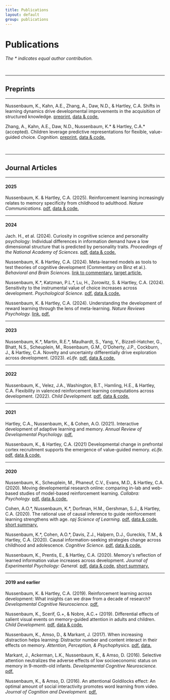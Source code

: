 ```yaml
---
title: Publications
layout: default
group: publications
---
```



# Publications
*The * indicates equal author contribution.*

<br> 

----
## Preprints
----

Nussenbaum, K., Kahn, A.E., Zhang, A., Daw, N.D., & Hartley, C.A. Shifts in learning dynamics drive developmental improvements in the acquisition of structured knowledge. [preprint.](https://osf.io/preprints/psyarxiv/amvth_v1) [data & code.](https://osf.io/6zwe2/)

Zhang, A., Kahn, A.E., Daw, N.D., Nussenbaum, K.\* & Hartley, C.A.\* (accepted). Children leverage predictive representations for flexible, value-guided choice. *Cognition.* [preprint.](https://osf.io/preprints/psyarxiv/y3dzn) [data & code.](https://osf.io/g83rp/) 


<br>

----
## Journal Articles
----

#### 2025
Nussenbaum, K. & Hartley, C.A. (2025). Reinforcement learning increasingly relates to memory specificity from childhood to adulthood. *Nature Communications.* [pdf.](/static/papers/Nussenbaum_2025_NatComms.pdf) [data & code.](https://osf.io/8yjvr/) 

----
#### 2024
Jach. H., et al. (2024). Curiosity in cognitive science and personality psychology: Individual differences in information demand have a low dimensional structure that is predicted by personality traits. *Proceedings of the National Academy of Sciences.* [pdf.](/static/papers/Jach_2024_PNAS.pdf) [data & code.](https://osf.io/kc9pb/)

Nussenbaum, K. & Hartley, C.A. (2024). Meta-learned models as tools to test theories of cognitive development (Commentary on Binz et al.). *Behavioral and Brain Sciences.* [link to commentary.](https://doi.org/10.1017/S0140525X24000281) [target article.](/static/papers/Binz_2024_BBS.pdf)

Nussenbaum, K.\*, Katzman, P.L.\*, Lu, H., Zorowitz, S. & Hartley, C.A. (2024). Sensitivity to the instrumental value of choice increases across development. *Psychological Science.* [pdf.](/static/papers/Nussenbaum_2024_PsychSci.pdf) [data & code.](https://osf.io/69rs8/) 

Nussenbaum, K. & Hartley, C.A. (2024). Understanding the development of reward learning through the lens of meta-learning. *Nature Reviews Psychology.* [link.](https://www.nature.com/articles/s44159-024-00304-1) [pdf.](/static/papers/Nussenbaum_2024_NRP.pdf)

----
#### 2023
Nussenbaum, K.\*, Martin, R.E.\*, Maulhardt, S., Yang, Y., Bizzell-Hatcher, G., Bhatt, N.S., Scheuplein, M., Rosenbaum, G.M., O'Doherty, J.P., Cockburn, J., & Hartley, C.A. Novelty and uncertainty differentially drive exploration across development. (2023). *eLife.* [pdf.](/static/papers/Nussenbaum_2023_eLife.pdf) [data & code.](https://osf.io/cwf2k/) 

----
#### 2022
Nussenbaum, K., Velez, J.A., Washington, B.T., Hamling, H.E., & Hartley, C.A. Flexibility in valenced reinforcement learning computations across development. (2022). *Child Development.* [pdf.](/static/papers/Nussenbaum_2022_ChildDev.pdf) [data & code.](https://osf.io/p2ybw)

----
#### 2021
Hartley, C.A., Nussenbaum, K., & Cohen, A.O. (2021). Interactive development of adaptive learning and memory. *Annual Review of Developmental Psychology.* [pdf.](/static/papers/HartleyNussenbaumCohen_2021_AnnualReview.pdf) 

Nussenbaum, K., & Hartley, C.A. (2021) Developmental change in prefrontal cortex recruitment supports the emergence of value-guided memory. *eLife.* [pdf.](/static/papers/Nussenbaum_2021_eLife.pdf) [data & code.](https://osf.io/2fkbj/)

----
#### 2020
Nussenbaum, K., Scheuplein, M., Phaneuf, C.V., Evans, M.D., & Hartley, C.A. (2020). Moving developmental research online: comparing in-lab and web-based studies of model-based reinforcement learning. *Collabra: Psychology.* [pdf.](/static/papers/Nussenbaum_2020_Collabra.pdf) [data & code.](https://github.com/hartleylabnyu/online-two-step-replication) 

Cohen, A.O.\*,  Nussenbaum, K.\*, Dorfman, H.M., Gershman, S.J., & Hartley, C.A. (2020). The rational use of causal inference to guide reinforcement learning strengthens with age. *npj Science of Learning.* [pdf.](/static/papers/Cohen_2020_npj.pdf) [data & code.](https://github.com/hartleylabnyu/dev-causal-inference) [short summary.](https://npjscilearncommunity.nature.com/posts/the-hidden-agent-of-decision-making)

Nussenbaum, K.\*, Cohen, A.O.\*, Davis, Z.J., Halpern, D.J., Gureckis, T.M., & Hartley, C.A. (2020). Causal information-seeking strategies change across childhood and adolescence. *Cognitive Science.* [pdf.](/static/papers/Nussenbaum_2020_CogSci.pdf) [data & code.](https://osf.io/cp3sj/) 

Nussenbaum, K., Prentis, E., & Hartley, C.A. (2020). Memory's reflection of learned information value increases across development. *Journal of Experimental Psychology: General.* [pdf.](/static/papers/Nussenbaum_2020_JEPG.pdf) [data & code.](https://osf.io/h9ncs/) [short summary.](https://www.comebebrainy.com/blog/2020/3/23/kate-nussenbaum)

----
#### 2019 and earlier
Nussenbaum, K. & Hartley, C.A. (2019). Reinforcement learning across development: What insights can we draw from a decade of research? *Developmental Cognitive Neuroscience.* [pdf.](/static/papers/Nussenbaum_2019_DCN.pdf)

Nussenbaum, K., Scerif, G.+, & Nobre, A.C.+ (2019). Differential effects of salient visual events on memory-guided attention in adults and children. *Child Development.* [pdf.](/static/papers/Nussenbaum_2019_CDEV.pdf) [data & code.](https://osf.io/fjpcg/)

Nussenbaum, K., Amso, D., & Markant, J. (2017). When increasing distraction helps learning: Distractor number and content interact in their effects on memory. *Attention, Perception, & Psychophysics.* [pdf.](/static/papers/Nussenbaum_2017_APP.pdf) [data.](https://osf.io/d5327/)

Markant, J., Ackerman, L.K.,  Nussenbaum, K., & Amso, D. (2016). Selective attention neutralizes the adverse effects of low socioeconomic status on memory in 9-month-old infants. *Developmental Cognitive Neuroscience.* [pdf.](/static/papers/Markant_2016_DCN.pdf)

Nussenbaum, K., & Amso, D. (2016). An attentional Goldilocks effect: An optimal amount of social interactivity promotes word learning from video. *Journal of Cognition and Development.* [pdf.](/static/papers/Nussenbaum_2015_JCD.pdf)

<br>



